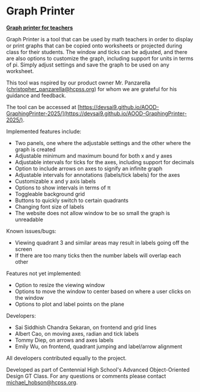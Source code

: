 # Graph Printer
<ins>**Graph printer for teachers**</ins>

Graph Printer is a tool that can be used by math teachers in order to display or print graphs that can be copied onto worksheets or projected during class for their students. The window and ticks can be adjusted, and there are also options to customize the graph, including support for units in terms of pi. Simply adjust settings and save the graph to be used on any worksheet.

This tool was nspired by our product owner Mr. Panzarella ([christopher_panzarella@hcpss.org](mailto:christopher_panzarella@hcpss.org)) for whom we are grateful for his guidance and feedback.

The tool can be accessed at [https://devsai9.github.io/AOOD-GraphingPrinter-2025/](https://devsai9.github.io/AOOD-GraphingPrinter-2025/).

Implemented features include:
* Two panels, one where the adjustable settings and the other where the graph is created
* Adjustable minimum and maximum bound for both x and y axes
* Adjustable intervals for ticks for the axes, including support for decimals
* Option to include arrows on axes to signify an infinite graph
* Adjustable intervals for annotations (labels/tick labels) for the axes
* Customizable x and y axis labels
* Options to show intervals in terms of π
* Toggleable background grid
* Buttons to quickly switch to certain quadrants
* Changing font size of labels
* The website does not allow window to be so small the graph is unreadable

Known issues/bugs:
* Viewing quadrant 3 and similar areas may result in labels
going off the screen
* If there are too many ticks then the number labels will overlap each other

Features not yet implemented:
* Option to resize the viewing window
* Options to move the window to center based on where a user clicks
on the window
* Options to plot and label points on the plane

Developers: 
* Sai Siddhish Chandra Sekaran, on frontend and grid lines
* Albert Cao, on moving axes, radian and tick labels
* Tommy Diep, on arrows and axes labels
* Emily Wu, on frontend, quadrant jumping and label/arrow alignment

All developers contributed equally to the project.

Developed as part of Centennial High School's Advanced Object-Oriented Design GT Class.
For any questions or comments please contact [michael_hobson@hcpss.org](mailto:michael_hobson@hcpss.org).
